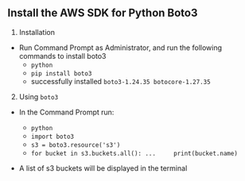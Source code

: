 ## Install the AWS SDK for Python Boto3

1. Installation

- Run Command Prompt as Administrator, and run the following commands to install boto3
    - `python`
    - `pip install boto3`
    - successfully installed `boto3-1.24.35 botocore-1.27.35`

2. Using `boto3`

- In the Command Prompt run:

    - `python`
    - `import boto3`
    - `s3 = boto3.resource('s3')`
    - `for bucket in s3.buckets.all():
...     print(bucket.name)`

- A list of s3 buckets will be displayed in the terminal

